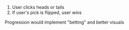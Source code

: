 1. User clicks heads or tails
2. If user's pick is flipped, user wins

Progression would implement "betting" and better visuals 